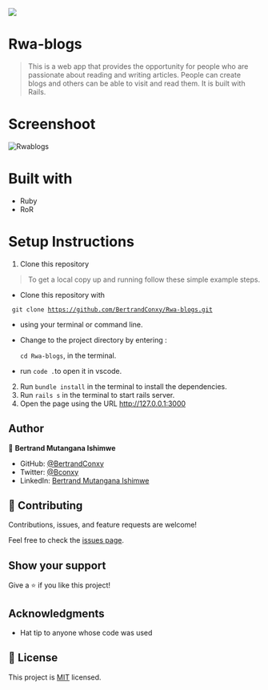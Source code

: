 ![](https://img.shields.io/badge/RwaBlogs-blue)
# Rwa-blogs
> This is a web app that provides the opportunity for people who are passionate about reading and writing articles. People can create blogs and others can be able to visit and read them. It is built with Rails.

# Screenshoot

![Rwablogs](https://user-images.githubusercontent.com/90222110/167615448-c92d739b-5efa-4f62-b4ab-4f9b78c46c1a.png)

# Built with

- Ruby
- RoR

# Setup Instructions

1. Clone this repository
> To get a local copy up and running follow these simple example steps.

- Clone this repository with

<code> git clone <https://github.com/BertrandConxy/Rwa-blogs.git> </code>

- using your terminal or command line.

- Change to the project directory by entering :

  <code>cd Rwa-blogs</code>, in the terminal.

- run <code>code .</code>to open it in vscode.

2. Run `bundle install` in the terminal to install the dependencies.
3. Run `rails s` in the terminal to start rails server.
4. Open the page using the URL http://127.0.0.1:3000

## Author

👤 **Bertrand Mutangana Ishimwe**

- GitHub: [@BertrandConxy](https://github.com/BertrandConxy)
- Twitter: [@Bconxy](https://twitter.com/BertrandMutanga)
- LinkedIn: [Bertrand Mutangana Ishimwe](https://www.linkedin.com/in/bertrandmutangana)

## 🤝 Contributing

Contributions, issues, and feature requests are welcome!

Feel free to check the [issues page](../../issues/).

## Show your support

Give a ⭐️ if you like this project!

## Acknowledgments

- Hat tip to anyone whose code was used

## 📝 License

This project is [MIT](./MIT.md) licensed.
